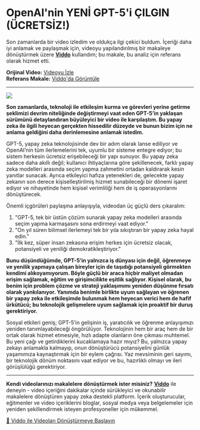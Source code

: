 # OpenAI'nin YENİ GPT-5'i ÇILGIN (ÜCRETSİZ!)

Son zamanlarda bir video izledim ve oldukça ilgi çekici buldum. İçeriği daha iyi anlamak ve paylaşmak için, videoyu yapılandırılmış bir makaleye dönüştürmek üzere **[Viddo](https://viddo.pro/)** kullandım; bu makale, bu analiz için referans olarak hizmet etti.

**Orijinal Video:** [Videoyu İzle](https://www.youtube.com/watch?v=rYpN4FArM4M)  
**Referans Makale:** [Viddo'da Görüntüle](https://viddo.pro/zh/video-result/2773550e-ffda-4496-acc2-6facc3c13e94)

---

![](https://img.youtube.com/vi/rYpN4FArM4M/0.jpg)

**Son zamanlarda, teknoloji ile etkileşim kurma ve görevleri yerine getirme şeklimizi devrim niteliğinde değiştirmeyi vaat eden GPT-5’in yaklaşan sürümünü detaylandıran büyüleyici bir video ile karşılaştım. Bu yapay zeka ile ilgili heyecan gerçekten hissedilir düzeyde ve bunun bizim için ne anlama geldiğini daha derinlemesine anlamak istedim.**

GPT-5, yapay zeka teknolojisinde dev bir adım olarak lanse ediliyor ve OpenAI’nin tüm ilerlemelerini tek, uyumlu bir sisteme entegre ediyor; bu sistem herkesin ücretsiz erişebileceği bir yapı sunuyor. Bu yapay zeka sadece daha akıllı değil; kullanıcı ihtiyaçlarına göre şekillenecek, farklı yapay zeka modelleri arasında seçim yapma zahmetini ortadan kaldırarak kesin yanıtlar sunacak. Ayrıca etkileyici hafıza yetenekleri de, gelecekte yapay zekanın son derece kişiselleştirilmiş hizmet sunabileceği bir dönemi işaret ediyor ve nihayetinde hem kişisel verimliliği hem de iş operasyonlarını dönüştürecek.

Önemli içgörüleri paylaşma anlayışıyla, videodan üç güçlü ders çıkaralım:  
1. "GPT-5, tek bir üstün çözüm sunarak yapay zeka modelleri arasında seçim yapma karmaşasını sona erdirmeyi vaat ediyor."  
2. "On yıl süren bilimsel ilerlemeyi tek bir yıla sıkıştıran bir yapay zeka hayal edin."  
3. "İlk kez, süper insan zekasına erişim herkes için ücretsiz olacak, potansiyeli ve yeniliği demokratikleştiriyor."

**Bunu düşündüğümde, GPT-5’in yalnızca iş dünyası için değil, öğrenmeye ve yenilik yapmaya çalışan bireyler için de taşıdığı potansiyeli görmekten kendimi alıkoyamıyorum. Böyle güçlü bir araca hiçbir maliyet olmadan erişim sağlamak, eğitim ve girişimcilikte eşitlik sağlıyor. Kişisel olarak, bu benim için problem çözme ve strateji yaklaşımımı yeniden düşünme fırsatı olarak yankılanıyor. Yanımda benimle birlikte uyum sağlayan ve öğrenen bir yapay zeka ile etkileşimde bulunmak hem heyecan verici hem de hafif ürkütücü; bu teknolojik gelişmelere uyum sağlamak için proaktif bir duruş gerektiriyor.**

Sosyal etkileri geniş; GPT-5’in gelişinin iş, yaratıcılık ve öğrenme anlayışımızı yeniden tanımlayabileceği öngörülüyor. Teknolojinin hem bir araç hem de bir ortak olarak hizmet etmesiyle, hızlı adapte olanların öne çıkması muhtemel. Bu yeni çağı ve getirdiklerini kucaklamaya hazır mıyız? Bu, yalnızca yapay zekayı anlamakla kalmayıp, onun dönüştürücü potansiyelini günlük yaşamımıza kaynaştırmak için bir eylem çağrısı. Yaz mevsiminin geri sayımı, bir teknolojik dönüm noktasını vaat ediyor ve bu, hazırlıklı olmayı ve ileri görüşlülüğü gerektiriyor.

---

**Kendi videolarınızı makalelere dönüştürmek ister misiniz?** **[Viddo](https://viddo.pro/)** ile deneyin - video içeriğini dakikalar içinde sürükleyici ve okunabilir makalelere dönüştüren yapay zeka destekli platform. İçerik oluşturucular, eğitmenler ve video içeriklerini bloglar, sosyal medya veya belgelemeler için yeniden şekillendirmek isteyen profesyoneller için mükemmel. 

[🚀 Viddo ile Videoları Dönüştürmeye Başlayın](https://viddo.pro/)